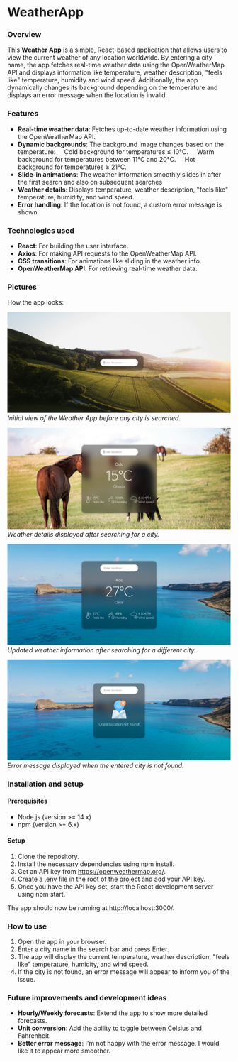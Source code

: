 # WeatherApp

### Overview

This __Weather App__ is a simple, React-based application that allows users to view the current weather of any location worldwide. By entering a city name, the app fetches real-time weather data using the OpenWeatherMap API and displays information like temperature, weather description, "feels like" temperature, humidity and wind speed. Additionally, the app dynamically changes its background depending on the temperature and displays an error message when the location is invalid.

### Features

* __Real-time weather data__: Fetches up-to-date weather information using the OpenWeatherMap API.
* __Dynamic backgrounds__: The background image changes based on the temperature:
&nbsp;&nbsp;&nbsp;&nbsp;Cold background for temperatures ≤ 10°C.
&nbsp;&nbsp;&nbsp;&nbsp;Warm background for temperatures between 11°C and 20°C.
&nbsp;&nbsp;&nbsp;&nbsp;Hot background for temperatures ≥ 21°C.
* __Slide-in animations__: The weather information smoothly slides in after the first search and also on subsequent searches
* __Weather details__: Displays temperature, weather description, "feels like" temperature, humidity, and wind speed.
* __Error handling__: If the location is not found, a custom error message is shown.

### Technologies used

* __React__: For building the user interface.
* __Axios__: For making API requests to the OpenWeatherMap API.
* __CSS transitions__: For animations like sliding in the weather info.
* __OpenWeatherMap API__: For retrieving real-time weather data.

### Pictures

How the app looks:

![App screenshot](./src/images/AppStart.png)
*Initial view of the Weather App before any city is searched.*

![App screenshot](./src/images/LocationSearch.png)
*Weather details displayed after searching for a city.*

![App screenshot](./src/images/LocationSearch2.png)
*Updated weather information after searching for a different city.*

![App screenshot](./src/images/InvalidLocation.png)
*Error message displayed when the entered city is not found.*

### Installation and setup

#### Prerequisites

* Node.js (version >= 14.x)
* npm (version >= 6.x)

#### Setup

1. Clone the repository.
2. Install the necessary dependencies using npm install.
3. Get an API key from https://openweathermap.org/.
4. Create a .env file in the root of the project and add your API key.
5. Once you have the API key set, start the React development server using npm start.

The app should now be running at http://localhost:3000/.

### How to use

1. Open the app in your browser.
2. Enter a city name in the search bar and press Enter.
3. The app will display the current temperature, weather description, "feels like" temperature, humidity, and wind speed.
4. If the city is not found, an error message will appear to inform you of the issue.

### Future improvements and development ideas

* __Hourly/Weekly forecasts__: Extend the app to show more detailed forecasts.
* __Unit conversion__: Add the ability to toggle between Celsius and Fahrenheit.
* __Better error message__: I'm not happy with the error message, I would like it to appear more smoother.
